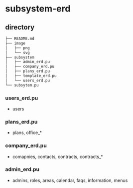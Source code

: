 # subsystem-erd

## directory

```sh
├── README.md
├── image
│   ├── png
│   └── svg
├── subsystem
│   ├── admin_erd.pu
│   ├── company_erd.pu
│   ├── plans_erd.pu
│   ├── template_erd.pu
│   └── users_erd.pu
└── subsytem.pu
```

### users_erd.pu

- users

### plans_erd.pu

- plans, office\_\*

### company_erd.pu

- comapnies, contacts, contracts, contracts\_\*

### admin_erd.pu

- admins, roles, areas, calendar, faqs, information, menus
